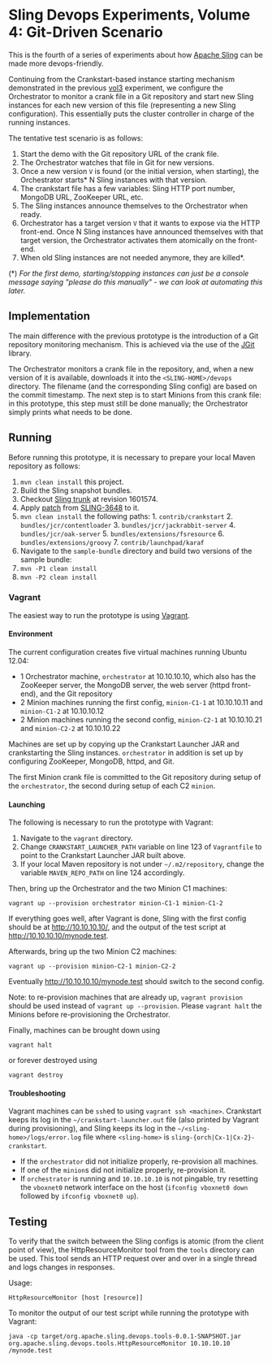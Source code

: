 Sling Devops Experiments, Volume 4: Git-Driven Scenario
=======================================================

This is the fourth of a series of experiments about how [Apache Sling](http://sling.apache.org) can be made more devops-friendly.
 
Continuing from the Crankstart-based instance starting mechanism demonstrated in the previous [vol3](../../tree/vol3) experiment, we configure the Orchestrator to monitor a crank file in a Git repository and start new Sling instances for each new version of this file (representing a new Sling configuration). This essentially puts the cluster controller in charge of the running instances.

The tentative test scenario is as follows:

1. Start the demo with the Git repository URL of the crank file.
2. The Orchestrator watches that file in Git for new versions.
3. Once a new version `V` is found (or the initial version, when starting), the Orchestrator starts\* N Sling instances with that version.
4. The crankstart file has a few variables: Sling HTTP port number, MongoDB URL, ZooKeeper URL, etc.
5. The Sling instances announce themselves to the Orchestrator when ready.
6. Orchestrator has a target version `V` that it wants to expose via the HTTP front-end. Once N Sling instances have announced themselves with that target version, the Orchestrator activates them atomically on the front-end.
7. When old Sling instances are not needed anymore, they are killed\*.

(\*) *For the first demo, starting/stopping instances can just be a console message saying "please do this manually" - we can look at automating this later.*

Implementation
--------------

The main difference with the previous prototype is the introduction of a Git repository monitoring mechanism. This is achieved via the use of the [JGit](http://www.eclipse.org/jgit/) library.

The Orchestrator monitors a crank file in the repository, and, when a new version of it is available, downloads it into the `<SLING-HOME>/devops` directory. The filename (and the corresponding Sling config) are based on the commit timestamp. The next step is to start Minions from this crank file: in this prototype, this step must still be done manually; the Orchestrator simply prints what needs to be done.

Running
-------

Before running this prototype, it is necessary to prepare your local Maven repository as follows:

1. `mvn clean install` this project.
2. Build the Sling snapshot bundles.
  1. Checkout [Sling trunk](http://svn.apache.org/repos/asf/sling/trunk/) at revision 1601574.
  2. Apply [patch](https://issues.apache.org/jira/secure/attachment/12648482/SLING-3648.patch) from [SLING-3648](https://issues.apache.org/jira/browse/SLING-3648) to it.
  3. `mvn clean install` the following paths:
    1. `contrib/crankstart`
    2. `bundles/jcr/contentloader`
    3. `bundles/jcr/jackrabbit-server`
    4. `bundles/jcr/oak-server`
    5. `bundles/extensions/fsresource`
    6. `bundles/extensions/groovy`
    7. `contrib/launchpad/karaf`
3. Navigate to the `sample-bundle` directory and build two versions of the sample bundle:
  1. `mvn -P1 clean install`
  2. `mvn -P2 clean install`

### Vagrant

The easiest way to run the prototype is using [Vagrant](http://www.vagrantup.com/).

#### Environment

The current configuration creates five virtual machines running Ubuntu 12.04:
* 1 Orchestrator machine, `orchestrator` at 10.10.10.10, which also has the ZooKeeper server, the MongoDB server, the web server (httpd front-end), and the Git repository
* 2 Minion machines running the first config, `minion-C1-1` at 10.10.10.11 and `minion-C1-2` at 10.10.10.12
* 2 Minion machines running the second config, `minion-C2-1` at 10.10.10.21 and `minion-C2-2` at 10.10.10.22

Machines are set up by copying up the Crankstart Launcher JAR and crankstarting the Sling instances. `orchestrator` in addition is set up by configuring ZooKeeper, MongoDB, httpd, and Git.

The first Minion crank file is committed to the Git repository during setup of the `orchestrator`, the second during setup of each C2 `minion`.

#### Launching

The following is necessary to run the prototype with Vagrant:

1. Navigate to the `vagrant` directory.
2. Change `CRANKSTART_LAUNCHER_PATH` variable on line 123 of `Vagrantfile` to point to the Crankstart Launcher JAR built above.
3. If your local Maven repository is not under `~/.m2/repository`, change the variable `MAVEN_REPO_PATH` on line 124 accordingly.

Then, bring up the Orchestrator and the two Minion C1 machines:
```
vagrant up --provision orchestrator minion-C1-1 minion-C1-2
```

If everything goes well, after Vagrant is done, Sling with the first config should be at <http://10.10.10.10/>, and the output of the test script at <http://10.10.10.10/mynode.test>.

Afterwards, bring up the two Minion C2 machines:
```
vagrant up --provision minion-C2-1 minion-C2-2
```

Eventually <http://10.10.10.10/mynode.test> should switch to the second config.

Note: to re-provision machines that are already up, `vagrant provision` should be used instead of `vagrant up --provision`. Please `vagrant halt` the Minions before re-provisioning the Orchestrator.

Finally, machines can be brought down using
```
vagrant halt
```

or forever destroyed using
```
vagrant destroy
```

#### Troubleshooting

Vagrant machines can be `ssh`ed to using `vagrant ssh <machine>`. Crankstart keeps its log in the `~/crankstart-launcher.out` file (also printed by Vagrant during provisioning), and Sling keeps its log in the `~/<sling-home>/logs/error.log` file where `<sling-home>` is `sling-{orch|Cx-1|Cx-2}-crankstart`.

* If the `orchestrator` did not initialize properly, re-provision all machines.
* If one of the `minion`s did not initialize properly, re-provision it.
* If `orchestrator` is running and `10.10.10.10` is not pingable, try resetting the `vboxnet0` network interface on the host (`ifconfig vboxnet0 down` followed by `ifconfig vboxnet0 up`).

Testing
-------

To verify that the switch between the Sling configs is atomic (from the client point of view), the HttpResourceMonitor tool from the `tools` directory can be used. This tool sends an HTTP request over and over in a single thread and logs changes in responses.

Usage:
```
HttpResourceMonitor [host [resource]]
```

To monitor the output of our test script while running the prototype with Vagrant:
```
java -cp target/org.apache.sling.devops.tools-0.0.1-SNAPSHOT.jar org.apache.sling.devops.tools.HttpResourceMonitor 10.10.10.10 /mynode.test
```
